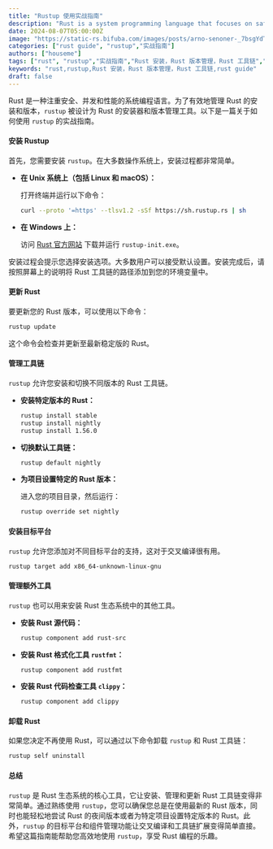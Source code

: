 ```yaml
---
title: "Rustup 使用实战指南"
description: "Rust is a system programming language that focuses on safety, concurrency, and performance. In order to effectively manage Rust installations and versions, `rustup` is designed as a Rust installer and version management tool. The following is a practical guide on how to use `rustup`."
date: 2024-08-07T05:00:00Z
image: "https://static-rs.bifuba.com/images/posts/arno-senoner-_7bsgYdTTVE-unsplash.jpg"
categories: ["rust guide", "rustup","实战指南"]
authors: ["houseme"]
tags: ["rust", "rustup","实战指南","Rust 安装，Rust 版本管理，Rust 工具链","rust guide"]
keywords: "rust,rustup,Rust 安装，Rust 版本管理，Rust 工具链,rust guide"
draft: false
---
```


Rust 是一种注重安全、并发和性能的系统编程语言。为了有效地管理 Rust 的安装和版本，`rustup` 被设计为 Rust 的安装器和版本管理工具。以下是一篇关于如何使用 `rustup` 的实战指南。

#### 安装 Rustup

首先，您需要安装 `rustup`。在大多数操作系统上，安装过程都非常简单。

- **在 Unix 系统上（包括 Linux 和 macOS）：**

  打开终端并运行以下命令：

  ```bash
  curl --proto '=https' --tlsv1.2 -sSf https://sh.rustup.rs | sh
  ```

- **在 Windows 上：**

  访问 [Rust 官方网站](https://www.rust-lang.org/tools/install) 下载并运行 `rustup-init.exe`。

安装过程会提示您选择安装选项。大多数用户可以接受默认设置。安装完成后，请按照屏幕上的说明将 Rust 工具链的路径添加到您的环境变量中。

#### 更新 Rust

要更新您的 Rust 版本，可以使用以下命令：

```bash
rustup update
```

这个命令会检查并更新至最新稳定版的 Rust。

#### 管理工具链

`rustup` 允许您安装和切换不同版本的 Rust 工具链。

- **安装特定版本的 Rust：**

  ```bash
  rustup install stable
  rustup install nightly
  rustup install 1.56.0
  ```

- **切换默认工具链：**

  ```bash
  rustup default nightly
  ```

- **为项目设置特定的 Rust 版本：**

  进入您的项目目录，然后运行：

  ```bash
  rustup override set nightly
  ```

#### 安装目标平台

`rustup` 允许您添加对不同目标平台的支持，这对于交叉编译很有用。

```bash
rustup target add x86_64-unknown-linux-gnu
```

#### 管理额外工具

`rustup` 也可以用来安装 Rust 生态系统中的其他工具。

- **安装 Rust 源代码：**

  ```bash
  rustup component add rust-src
  ```

- **安装 Rust 格式化工具 `rustfmt`：**

  ```bash
  rustup component add rustfmt
  ```

- **安装 Rust 代码检查工具 `clippy`：**

  ```bash
  rustup component add clippy
  ```

#### 卸载 Rust

如果您决定不再使用 Rust，可以通过以下命令卸载 `rustup` 和 Rust 工具链：

```bash
rustup self uninstall
```

#### 总结

`rustup` 是 Rust 生态系统的核心工具，它让安装、管理和更新 Rust 工具链变得非常简单。通过熟练使用 `rustup`，您可以确保您总是在使用最新的 Rust 版本，同时也能轻松地尝试 Rust 的夜间版本或者为特定项目设置特定版本的 Rust。此外，`rustup` 的目标平台和组件管理功能让交叉编译和工具链扩展变得简单直接。希望这篇指南能帮助您高效地使用 `rustup`，享受 Rust 编程的乐趣。
